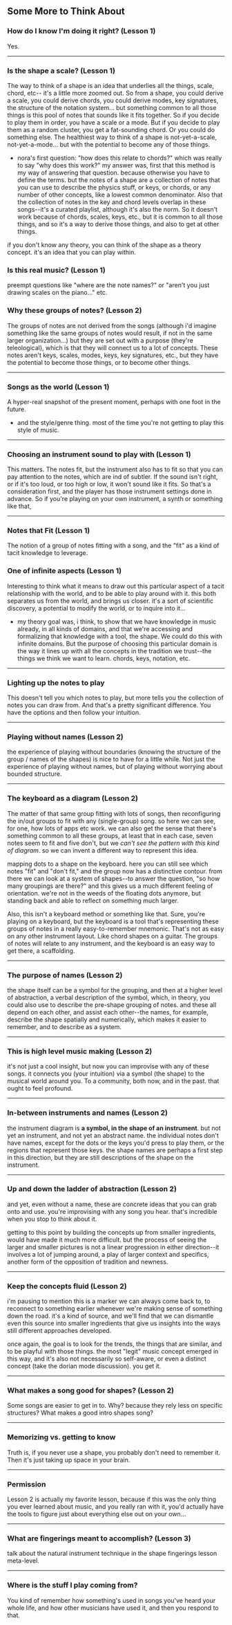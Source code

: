 ## Some More to Think About


### How do I know I'm doing it right? (Lesson 1)
Yes.

---

### Is the shape a scale? (Lesson 1)

The way to think of a shape is an idea that underlies all the things, scale, chord, etc-- it's a little more zoomed out. So from a shape, you could derive a scale, you could derive chords, you could derive modes, key signatures, the structure of the notation system... but something common to all those things is this pool of notes that sounds like it fits together. So if you decide to play them in order, you have a scale or a mode. But if you decide to play them as a random cluster, you get a fat-sounding chord. Or you could do something else. The healthiest way to think of a shape is not-yet-a-scale, not-yet-a-mode... but with the potential to become any of those things.

- nora's first question: "how does this relate to chords?" which was really to say "why does this work?" my answer was, first that this method is my way of answering that question. because otherwise you have to define the terms. but the notes of a shape are a collection of notes that you can use to describe the physics stuff, or keys, or chords, or any number of other concepts, like a lowest common denominator. Also that the collection of notes in the key and chord levels overlap in these songs--it's a curated playlist, although it's also the norm. So it doesn't work because of chords, scales, keys, etc., but it is common to all those things, and so it's a way to derive those things, and also to get at other things.

if you don't know any theory, you can think of the shape as a theory concept. it's an idea that you can play within.

### Is this real music? (Lesson 1)

preempt questions like "where are the note names?" or "aren't you just drawing scales on the piano..." etc.

### Why these groups of notes? (Lesson 2)

The groups of notes are not derived from the songs (although i'd imagine something like the same groups of notes would result, if not in the same larger organization...) but they are set out with a purpose (they're teleological), which is that they will connect us to a lot of concepts. These notes aren't keys, scales, modes, keys, key signatures, etc., but they have the potential to become those things, or to become other things.

---

### Songs as the world (Lesson 1)

A hyper-real snapshot of the present moment, perhaps with one foot in the future.

- and the style/genre thing. most of the time you're not getting to play this style of music.

---

### Choosing an instrument sound to play with (Lesson 1)

This matters. The notes fit, but the instrument also has to fit so that you can pay attention to the notes, which are ind of subtler. If the sound isn't right, or if it's too loud, or too high or low, it won't sound like it fits. So that's a consideration first, and the player has those instrument settings done in advance. So if you're playing on your own instrument, a synth or something like that,

---

### Notes that Fit (Lesson 1)

The notion of a group of notes fitting with a song, and the "fit" as a kind of tacit knowledge to leverage.

### One of infinite aspects (Lesson 1)

Interesting to think what it means to draw out this particular aspect of a tacit relationship with the world, and to be able to play around with it. this both separates us from the world, and brings us closer. it's a sort of scientific discovery, a potential to modify the world, or to inquire into it...

- my theory goal was, i think, to show that we have knowledge in music already, in all kinds of domains, and that we're accessing and formalizing that knowledge with a tool, the shape. We could do this with infinite domains. But the purpose of choosing this particular domain is the way it lines up with all the concepts in the tradition we trust--the things we think we want to learn. chords, keys, notation, etc.

---

### Lighting up the notes to play

This doesn't tell you which notes to play, but more tells you the collection of notes you can draw from. And that's a pretty significant difference. You have the options and then follow your intuition.

---

### Playing without names (Lesson 2)

the experience of playing without boundaries (knowing the structure of the group / names of the shapes) is nice to have for a little while. Not just the experience of playing without names, but of playing without worrying about bounded structure.

---

### The keyboard as a diagram (Lesson 2)

The matter of that same group fitting with lots of songs, then reconfiguring the in/out groups to fit with any (single-group) song. so here we can see, for one, how lots of apps etc work. we can also get the sense that there's something common to all these groups, at least that in each case, seven notes seem to fit and five don't, but we *can't see the pattern with this kind of diagram*. so we can invent a different way to represent this idea.

mapping dots to a shape on the keyboard. here you can still see which notes "fit" and "don't fit," and the group now has a distinctive contour. from there we can look at a system of shapes--to answer the question, "so how many groupings are there?" and this gives us a much different feeling of orientation. we're not in the weeds of the floating dots anymore, but standing back and able to reflect on something much larger.

Also, this isn't a keyboard method or something like that. Sure, you're playing on a keyboard, but the keyboard is a tool that's representing these groups of notes in a really easy-to-remember mnemonic. That's not as easy on any other instrument layout. Like chord shapes on a guitar. The groups of notes will relate to any instrument, and the keyboard is an easy way to get there, a scaffolding.

---

### The purpose of names (Lesson 2)

the shape itself can be a symbol for the grouping, and then at a higher level of abstraction, a verbal description of the symbol, which, in theory, you could also use to describe the pre-shape grouping of notes. and these all depend on each other, and assist each other--the names, for example, describe the shape spatially and numerically, which makes it easier to remember, and to describe as a system.

---

### This is high level music making (Lesson 2)

it's not just a cool insight, but now you can improvise with any of these songs. it connects you (your intuition) via a symbol (the shape) to the musical world around you. To a community, both now, and in the past. that ought to feel profound.

---

### In-between instruments and names (Lesson 2)

the instrument diagram is **a symbol, in the shape of an instrument**. but not yet an instrument, and not yet an abstract name. the individual notes don't have names, except for the dots or the keys you'd press to play them, or the regions that represent those keys. the shape names are perhaps a first step in this direction, but they are still descriptions of the shape on the instrument.

---

### Up and down the ladder of abstraction (Lesson 2)

and yet, even without a name, these are concrete ideas that you can grab onto and use. you're improvising with any song you hear. that's incredible when you stop to think about it.

getting to this point by building the concepts up from smaller ingredients, would have made it much more difficult. but the process of seeing the larger and smaller pictures is not a linear progression in either direction--it involves a lot of jumping around, a play of larger context and specifics, another form of the opposition of tradition and newness.

---

### Keep the concepts fluid (Lesson 2)

i'm pausing to mention this is a marker we can always come back to, to reconnect to something earlier whenever we're making sense of something down the road. it's a kind of source, and we'll find that we can dismantle even this source into smaller ingredients that give us insights into the ways still different approaches developed.  

once again, the goal is to look for the trends, the things that are similar, and to be playful with those things. the most "legit" music concept emerged in this way, and it's also not necessarily so self-aware, or even a distinct concept (take the dorian mode discussion). you get it.

---

### What makes a song good for shapes? (Lesson 2)

Some songs are easier to get in to. Why? because they rely less on specific structures? What makes a good intro shapes song?

---

### Memorizing vs. getting to know

Truth is, if you never use a shape, you probably don't need to remember it. Then it's just taking up space in your brain.

---

### Permission

Lesson 2 is actually my favorite lesson, because if this was the only thing you ever learned about music, and you really ran with it, you'd actually have the tools to figure just about everything else out on your own...

---

### What are fingerings meant to accomplish? (Lesson 3)

talk about the natural instrument technique in the shape fingerings lesson meta-level.

---

### Where is the stuff I play coming from?

You kind of remember how something's used in songs you've heard your whole life, and how other musicians have used it, and then you respond to that.
